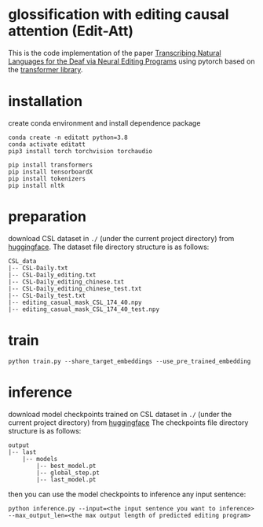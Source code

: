 # glossification with editing causal attention (Edit-Att)

This is the code implementation of the paper [Transcribing Natural Languages for the Deaf via Neural Editing Programs](https://ojs.aaai.org/index.php/AAAI/article/view/21457) using pytorch based on the [transformer library](https://github.com/tunz/transformer-pytorch).

# installation

create conda environment and install dependence package

```shell
conda create -n editatt python=3.8
conda activate editatt
pip3 install torch torchvision torchaudio

pip install transformers
pip install tensorboardX
pip install tokenizers
pip install nltk
```

# preparation

download CSL dataset in ```./``` (under the current project directory) from [huggingface](https://huggingface.co/datasets/caijanfeng/CSL_dataset). 
The dataset file directory structure is as follows:

```
CSL_data
|-- CSL-Daily.txt
|-- CSL-Daily_editing.txt
|-- CSL-Daily_editing_chinese.txt
|-- CSL-Daily_editing_chinese_test.txt
|-- CSL-Daily_test.txt
|-- editing_casual_mask_CSL_174_40.npy
|-- editing_casual_mask_CSL_174_40_test.npy
```

# train

```shell
python train.py --share_target_embeddings --use_pre_trained_embedding
```

# inference

download model checkpoints trained on CSL dataset in ```./``` (under the current project directory) from [huggingface](https://huggingface.co/caijanfeng/Edit-Att)
The checkpoints file directory structure is as follows:

```
output
|-- last
    |-- models
        |-- best_model.pt
        |-- global_step.pt
        |-- last_model.pt
```

then you can use the model checkpoints to inference any input sentence:

```shell
python inference.py --input=<the input sentence you want to inference> --max_output_len=<the max output length of predicted editing program>
```